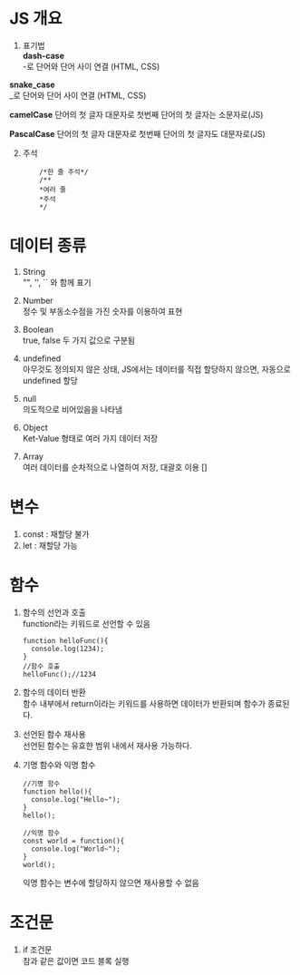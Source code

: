 # JS 개요

1. 표기법    
  **dash-case**  
   -로 단어와 단어 사이 연결 (HTML, CSS)

  **snake_case**   
  _로 단어와 단어 사이 연결 (HTML, CSS)

  **camelCase**
  단어의 첫 글자 대문자로 첫번째 단어의 첫 글자는 소문자로(JS)

  **PascalCase**
  단어의 첫 글자 대문자로 첫번째 단어의 첫 글자도 대문자로(JS)

2. 주석
   ``` // 한 줄 주석
       /*한 줄 주석*/
       /**
       *여러 줄
       *주석
       */
   ```

# 데이터 종류
1. String    
   "", '', `` 와 함께 표기

2. Number    
   정수 및 부동소수점을 가진 숫자를 이용하여 표현

3. Boolean    
   true, false 두 가지 값으로 구분됨

4. undefined    
   아무것도 정의되지 않은 상태, JS에서는 데이터를 직접 할당하지 않으면, 자동으로 undefined 할당

5. null    
   의도적으로 비어있음을 나타냄

6. Object    
   Ket-Value 형태로 여러 가지 데이터 저장

7. Array     
   여러 데이터를 순차적으로 나열하여 저장, 대괄호 이용 []

# 변수
1. const : 재할당 불가    
2. let : 재할당 가능   

# 함수 
1. 함수의 선언과 호출     
   function라는 키워드로 선언할 수 있음
   ```JS
   function helloFunc(){
     console.log(1234);
   }
   //함수 호출
   helloFunc();//1234
   ```

2. 함수의 데이터 반환    
   함수 내부에서 return이라는 키워드를 사용하면 데이터가 반환되며 함수가 종료된다.

3. 선언된 함수 재사용     
   선언된 함수는 유효한 범위 내에서 재사용 가능하다.

4. 기명 함수와 익명 함수
   ```JS
   //기명 함수
   function hello(){
     console.log("Hello~");
   }
   hello();

   //익명 함수
   const world = function(){
     console.log("World~");
   }
   world();
   ```
   익명 함수는 변수에 할당하지 않으면 재사용할 수 없음

# 조건문
1. if 조건문    
   참과 같은 값이면 코드 블록 실행
   ```
